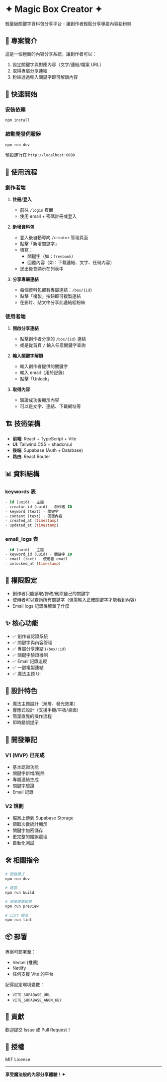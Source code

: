 # ✦ Magic Box Creator ✦

輕量級關鍵字資料包分享平台 - 讓創作者輕鬆分享專屬內容給粉絲

## 🎯 專案簡介

這是一個極簡的內容分享系統，讓創作者可以：
1. 設定關鍵字與對應內容（文字/連結/檔案 URL）
2. 取得專屬分享連結
3. 粉絲透過輸入關鍵字即可解鎖內容

## 🚀 快速開始

### 安裝依賴
```bash
npm install
```

### 啟動開發伺服器
```bash
npm run dev
```

預設運行在 `http://localhost:8080`

## 📖 使用流程

### 創作者端

1. **註冊/登入**
   - 前往 `/login` 頁面
   - 使用 email + 密碼註冊或登入

2. **新增資料包**
   - 登入後自動導向 `/creator` 管理頁面
   - 點擊「新增關鍵字」
   - 填寫：
     - 關鍵字（如：`freebook`）
     - 回覆內容（如：下載連結、文字、任何內容）
   - 送出後會顯示在列表中

3. **分享專屬連結**
   - 每個資料包都有專屬連結：`/box/{id}`
   - 點擊「複製」按鈕即可複製連結
   - 在影片、貼文中分享此連結給粉絲

### 使用者端

1. **開啟分享連結**
   - 點擊創作者分享的 `/box/{id}` 連結
   - 或是從首頁 `/` 輸入任意關鍵字查詢

2. **輸入關鍵字解鎖**
   - 輸入創作者提供的關鍵字
   - 輸入 email（用於記錄）
   - 點擊「Unlock」

3. **取得內容**
   - 驗證成功後顯示內容
   - 可以是文字、連結、下載網址等

## 🏗️ 技術架構

- **前端**: React + TypeScript + Vite
- **UI**: Tailwind CSS + shadcn/ui
- **後端**: Supabase (Auth + Database)
- **路由**: React Router

## 📊 資料結構

### keywords 表
```sql
- id (uuid) - 主鍵
- creator_id (uuid) - 創作者 ID
- keyword (text) - 關鍵字
- content (text) - 回覆內容
- created_at (timestamp)
- updated_at (timestamp)
```

### email_logs 表
```sql
- id (uuid) - 主鍵
- keyword_id (uuid) - 關鍵字 ID
- email (text) - 使用者 email
- unlocked_at (timestamp)
```

## 🔐 權限設定

- 創作者只能讀取/修改/刪除自己的關鍵字
- 使用者可以查詢所有關鍵字（但需輸入正確關鍵字才能看到內容）
- Email logs 記錄誰解鎖了什麼

## ✨ 核心功能

- ✅ 創作者認證系統
- ✅ 關鍵字與內容管理
- ✅ 專屬分享連結 (`/box/:id`)
- ✅ 關鍵字驗證機制
- ✅ Email 記錄追蹤
- ✅ 一鍵複製連結
- ✅ 魔法主題 UI

## 🎨 設計特色

- 魔法主題設計（漸層、發光效果）
- 響應式設計（支援手機/平板/桌面）
- 簡潔直覺的操作流程
- 即時錯誤提示

## 📝 開發筆記

### V1 (MVP) 已完成
- 基本認證功能
- 關鍵字新增/刪除
- 專屬連結生成
- 關鍵字驗證
- Email 記錄

### V2 規劃
- 檔案上傳到 Supabase Storage
- 領取次數統計顯示
- 關鍵字加密儲存
- 更完整的錯誤處理
- 自動化測試

## 🛠️ 相關指令

```bash
# 開發模式
npm run dev

# 建置
npm run build

# 預覽建置結果
npm run preview

# Lint 檢查
npm run lint
```

## 📦 部署

專案可部署至：
- Vercel (推薦)
- Netlify
- 任何支援 Vite 的平台

記得設定環境變數：
- `VITE_SUPABASE_URL`
- `VITE_SUPABASE_ANON_KEY`

## 🤝 貢獻

歡迎提交 Issue 或 Pull Request！

## 📄 授權

MIT License

---

**享受魔法般的內容分享體驗！✦**